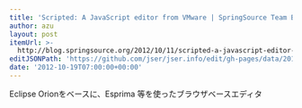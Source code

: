 ```yaml
---
title: 'Scripted: A JavaScript editor from VMware | SpringSource Team Blog'
author: azu
layout: post
itemUrl: >-
  http://blog.springsource.org/2012/10/11/scripted-a-javascript-editor-from-vmware/
editJSONPath: 'https://github.com/jser/jser.info/edit/gh-pages/data/2012/10/index.json'
date: '2012-10-19T07:00:00+00:00'
---
```

Eclipse Orionをベースに、Esprima 等を使ったブラウザベースエディタ
